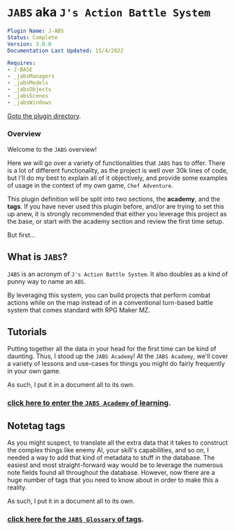 # `JABS` aka `J's Action Battle System`
```yaml
Plugin Name: J-ABS
Status: Complete
Version: 3.0.0
Documentation Last Updated: 15/4/2022

Requires:
- J-BASE
- _jabsManagers
- _jabsModels
- _jabsObjects
- _jabsScenes
- _jabsWindows
```
[Goto the plugin directory](/chef-adventure/js/plugins/j/jabs).

### Overview
Welcome to the `JABS` overview!

Here we will go over a variety of functionalities that `JABS` has to offer. There is a lot of different functionality,
as the project is well over 30k lines of code, but I'll do my best to explain all of it objectively, and provide some
examples of usage in the context of my own game, `Chef Adventure`.

This plugin definition will be split into two sections, the **academy**, and the **tags**. If you have never used
this plugin before, and/or are trying to set this up anew, it is strongly recommended that either you leverage this
project as the base, or start with the academy section and review the first time setup.

But first...

## What is `JABS`?
`JABS` is an acronym of `J's Action Battle System`. It also doubles as a kind of punny way to name an `ABS`.

By leveraging this system, you can build projects that perform combat actions while on the map instead of in a
conventional turn-based battle system that comes standard with RPG Maker MZ. 

## Tutorials
Putting together all the data in your head for the first time can be kind of daunting. Thus, I stood up the `JABS
Academy`! At the `JABS Academy`, we'll cover a variety of lessons and use-cases for things you might do fairly
frequently in your own game.

As such, I put it in a document all to its own.

### [click here to enter the `JABS Academy` of learning](academy/jabs-academy.md).

## Notetag tags
As you might suspect, to translate all the extra data that it takes to construct the complex things like enemy AI, your
skill's capabilities, and so on, I needed a way to add that kind of metadata to stuff in the database. The easiest and
most straight-forward way would be to leverage the numerous note fields found all throughout the database. However, now
there are a huge number of tags that you need to know about in order to make this a reality.

As such, I put it in a document all to its own.

### [click here for the `JABS Glossary` of tags](glossary/jabs-glossary.md).